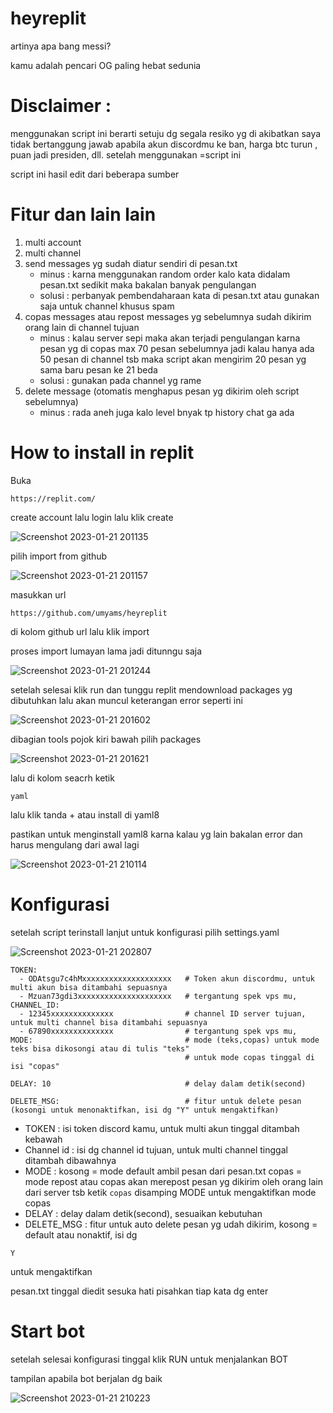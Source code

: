 # heyreplit
artinya apa bang messi?


kamu adalah pencari OG paling hebat sedunia

# Disclaimer :
menggunakan script ini berarti setuju dg segala resiko yg di akibatkan
saya tidak bertanggung jawab apabila akun discordmu ke ban, harga btc turun , puan jadi presiden, dll. setelah menggunakan =script ini

script ini hasil edit dari beberapa sumber


# Fitur dan lain lain
1. multi account
2. multi channel
3. send messages yg sudah diatur sendiri di pesan.txt
   - minus : karna menggunakan random order kalo kata didalam pesan.txt sedikit maka bakalan banyak pengulangan 
   - solusi : perbanyak pembendaharaan kata di pesan.txt atau gunakan saja untuk channel khusus spam
4. copas messages atau repost messages yg sebelumnya sudah dikirim orang lain di channel tujuan
   - minus : kalau server sepi maka akan terjadi pengulangan karna pesan yg di copas max 70 pesan sebelumnya
             jadi kalau hanya ada 50 pesan di channel tsb maka script akan mengirim 20 pesan yg sama baru pesan ke 21 beda
   - solusi : gunakan pada channel yg rame 
5. delete message (otomatis menghapus pesan yg dikirim oleh script sebelumnya)
   - minus : rada aneh juga kalo level bnyak tp history chat ga ada

# How to install in replit
Buka 
```
https://replit.com/
```
create account lalu login
lalu klik create


![Screenshot 2023-01-21 201135](https://user-images.githubusercontent.com/87502414/213868637-bd359163-272e-46f8-a8b3-49912819d0f6.png)



pilih import from github



![Screenshot 2023-01-21 201157](https://user-images.githubusercontent.com/87502414/213868649-ce9b1bf7-5acd-44de-912c-add9f7b3c5e4.png)



masukkan url 
```
https://github.com/umyams/heyreplit
```
di kolom github url lalu klik import

proses import lumayan lama jadi ditunngu saja


![Screenshot 2023-01-21 201244](https://user-images.githubusercontent.com/87502414/213868657-b826ddf8-3bec-46ae-840b-4f910738e50e.png)



setelah selesai klik run dan tunggu replit mendownload packages yg dibutuhkan
lalu akan muncul keterangan error seperti ini



![Screenshot 2023-01-21 201602](https://user-images.githubusercontent.com/87502414/213868779-442b3c18-3052-4bc2-938b-82220b673de6.png)


dibagian tools pojok kiri bawah
pilih packages


![Screenshot 2023-01-21 201621](https://user-images.githubusercontent.com/87502414/213868851-46c9565e-86d1-40b5-9435-25ffaa3db428.png)


lalu di kolom seacrh ketik 
```
yaml
```

lalu klik tanda + atau install di yaml8

pastikan untuk menginstall yaml8 karna kalau yg lain bakalan error dan harus mengulang dari awal lagi


![Screenshot 2023-01-21 210114](https://user-images.githubusercontent.com/87502414/213870512-2e9bf8c7-943a-404a-b23d-225394c1a220.png)




# Konfigurasi
setelah script terinstall lanjut untuk konfigurasi
pilih settings.yaml

![Screenshot 2023-01-21 202807](https://user-images.githubusercontent.com/87502414/213868963-9c60e6e1-b993-4891-ab54-b8043113aa4b.png)


```
TOKEN: 
  - ODAtsgu7c4hMxxxxxxxxxxxxxxxxxxxx   # Token akun discordmu, untuk multi akun bisa ditambahi sepuasnya
  - Mzuan73gdi3xxxxxxxxxxxxxxxxxxxxx   # tergantung spek vps mu, 
CHANNEL_ID: 
  - 12345xxxxxxxxxxxxxx                # channel ID server tujuan, untuk multi channel bisa ditambahi sepuasnya
  - 67890xxxxxxxxxxxxxx                # tergantung spek vps mu,
MODE:                                  # mode (teks,copas) untuk mode teks bisa dikosongi atau di tulis "teks"
                                       # untuk mode copas tinggal di isi "copas" 
                                       
DELAY: 10                              # delay dalam detik(second)

DELETE_MSG:                            # fitur untuk delete pesan (kosongi untuk menonaktifkan, isi dg "Y" untuk mengaktifkan)
```

* TOKEN :      isi token discord kamu, untuk multi akun tinggal ditambah kebawah 
* Channel id : isi dg channel id tujuan, untuk multi channel tinggal ditambah dibawahnya
* MODE :       kosong = mode default ambil pesan dari pesan.txt
               copas = mode repost atau copas akan merepost pesan yg dikirim oleh orang lain dari server tsb
               ketik 
               ```
               copas
               ``` 
               disamping MODE untuk mengaktifkan mode copas
* DELAY :      delay dalam detik(second), sesuaikan kebutuhan 
* DELETE_MSG : fitur untuk auto delete pesan yg udah dikirim, kosong = default atau nonaktif, isi dg 
```
Y
```
untuk mengaktifkan


pesan.txt
tinggal diedit sesuka hati pisahkan tiap kata dg enter

# Start bot
setelah selesai konfigurasi tinggal klik RUN untuk menjalankan BOT


tampilan apabila bot berjalan dg baik


![Screenshot 2023-01-21 210223](https://user-images.githubusercontent.com/87502414/213870630-1793f538-4cf3-48d5-99bd-9ff4a66209d7.png)
